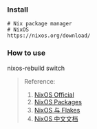 ### Install
```shell
# Nix package manager
# NixOS
https://nixos.org/download/
```

### How to use
nixos-rebuild switch



>Reference:
>1. [NixOS Official](https://nixos.org/manual/nix/stable/language/)
>2. [NixOS Packages](https://search.nixos.org/packages)
>3. [NixOS 与 Flakes](https://nixos-and-flakes.thiscute.world/)
>4. [NixOS 中文文档](https://nixos-cn.org/tutorials/lang/)